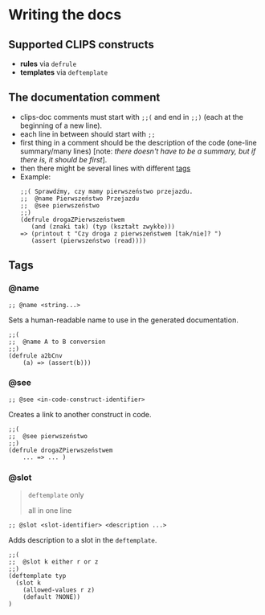 # Writing the docs

## Supported CLIPS constructs

- **rules** via `defrule`
- **templates** via `deftemplate`

## The documentation comment

- clips-doc comments must start with `;;(` and end in `;;)` (each at the beginning of a new line).
- each line in between should start with `;;`
- first thing in a comment should be the description of the code (one-line summary/many lines)
  \[note: _there doesn't have to be a summary, but if there is, it should be first_].
- then there might be several lines with different [tags](#Tags)
- Example: 
    ```clips
    ;;( Sprawdźmy, czy mamy pierwszeństwo przejazdu.
    ;;  @name Pierwszeństwo Przejazdu
    ;;  @see pierwszeństwo
    ;;)
    (defrule drogaZPierwszeństwem
       (and (znaki tak) (typ (kształt zwykłe)))
    => (printout t "Czy droga z pierwszeństwem [tak/nie]? ")
       (assert (pierwszeństwo (read))))
    ```
  
## Tags

### @name

    ;; @name <string...>

Sets a human-readable name to use in the generated documentation. 

```clips
;;( 
;;  @name A to B conversion
;;)
(defrule a2bCnv
    (a) => (assert(b)))
```

### @see
    
    ;; @see <in-code-construct-identifier>

Creates a link to another construct in code. 

```clips
;;( 
;;  @see pierwszeństwo
;;)
(defrule drogaZPierwszeństwem
    ... => ... )
```

### @slot
> `deftemplate` only
> 
> all in one line

    ;; @slot <slot-identifier> <description ...>

Adds description to a slot in the `deftemplate`.

```clips
;;( 
;;  @slot k either r or z
;;)
(deftemplate typ
  (slot k
    (allowed-values r z)
    (default ?NONE))
)
```
